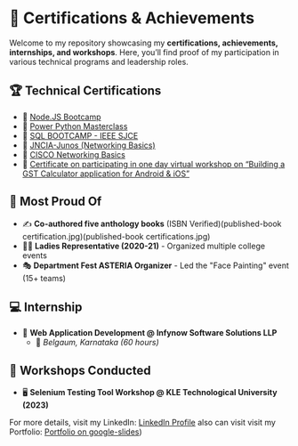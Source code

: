 # 📜 Certifications & Achievements

Welcome to my repository showcasing my **certifications, achievements, internships, and workshops**. Here, you’ll find proof of my participation in various technical programs and leadership roles.

## 🏆 Technical Certifications
- 📜 [Node.JS Bootcamp](node.jpg)
- 📜 [Power Python Masterclass](py.jpg)
- 📜 [SQL BOOTCAMP - IEEE SJCE](sql.jpg)
- 📜 [JNCIA-Junos (Networking Basics)](juno.jpg)
- 📜 [CISCO Networking Basics](cisco.jpg)
- 📜 [Certificate on participating in one day virtual workshop on
“Building a GST Calculator application for Android & iOS”](calcu.jpg)

## 🌟 Most Proud Of
- ✍️ **Co-authored five anthology books** (ISBN Verified)(published-book certification.jpg)(published-book certifications.jpg)
- 👩‍🎓 **Ladies Representative (2020-21)** - Organized multiple college events
- 🎭 **Department Fest ASTERIA Organizer** - Led the "Face Painting" event (15+ teams)

## 💻 Internship
- 🏢 **Web Application Development @ Infynow Software Solutions LLP**  
  - 📍 *Belgaum, Karnataka (60 hours)*  

## 🏫 Workshops Conducted
- 🖥️ **Selenium Testing Tool Workshop @ KLE Technological University (2023)**

For more details, visit my LinkedIn: [LinkedIn Profile](https://www.linkedin.com/in/trupti-hangirgekar-8ab5a425b/) also can visit
visit my Portfolio: [Portfolio on google-slides](https://sites.google.com/d/1ljLw3ugXL4srkSS3SyvpXos8av_pwNEQ/p/1bd5EF00TLerQKuTbR9H2aG4vTiwCf1Bi/edit?pli=1))
